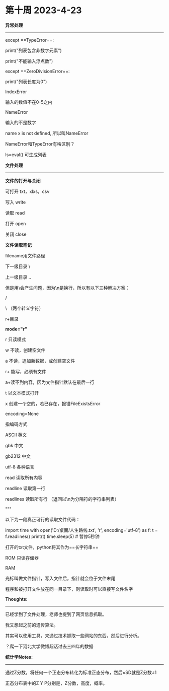# 第十周 2023-4-23

**异常处理**

------

except ==TypeError==:

print("列表包含非数字元素")

print("不能输入浮点数")

except ==ZeroDivisionError==:

print("列表长度为0")

IndexError

输入的数值不在0-5之内

NameError

输入的不是数字

name x is not defined, 所以叫NameError

NameError和TypeError有啥区别？

ls=eval() 可生成列表

**文件处理**

------

**文件的打开与关闭**

可打开 txt，xlxs，csv

写入 write

读取 read

打开 open

关闭 close

**文件读取笔记**

filename用文件路径

下一级目录 \

上一级目录 ..

但是用\会产生问题，因为\n是换行，所以有以下三种解决方案：

/

\     （两个转义字符）

r+目录

**mode="r"**

r 只读模式

w 不读，创建空文件

a 不读，追加新数据，或创建空文件

r+ 能写，必须有文件

a+读不到内容，因为文件指针默认在最后一行

t 以文本模式打开

x 创建一个空的，若已存在，报错FileExistsError

encoding=None

指编码方式

ASCII 英文

gbk 中文

gb2312 中文

utf-8 各种语言

read 读取所有内容

readline 读取第一行

readlines 读取所有行  （返回以\n为分隔符的字符串列表）

"""

以下为一段真正可行的读取文件代码：

import time with open('D:/桌面/人生路线.txt', 'r', encoding='utf-8') as f:    t = f.readlines()    print(t) time.sleep(5)  # 暂停5秒钟

打开的txt文件，python将其作为==长字符串==

ROM 只读存储器

RAM

光标叫做文件指针，写入文件后，指针就会位于文件末尾

程序和被打开文件放在同一目录下，则读取时可以直接写文件名字

**Thoughts:**

------

已经学到了文件处理，老师也提到了网页信息抓取。

我又想起之前的遗传算法。

其实可以使用工具，来通过技术抓取一些网站的东西，然后进行分析。

？爬一下河北大学微博超话过去三四年的数据

**统计学Notes:**

------

通过Z分数，将任何一个正态分布转化为标准正态分布，然后±SD就是Z分数±1

正态分布表中的Z Y P分别是，Z分数，高度，概率。

